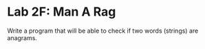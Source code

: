 # Lab 2F: Man A Rag

Write a program that will be able to check if two words \(strings\) are anagrams.